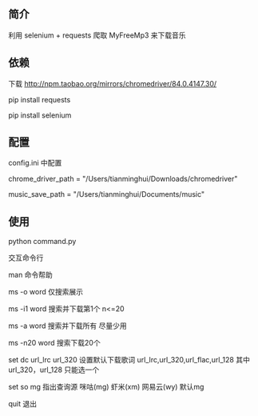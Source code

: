## 简介
利用 selenium + requests 爬取 MyFreeMp3 来下载音乐

## 依赖
下载 http://npm.taobao.org/mirrors/chromedriver/84.0.4147.30/

pip install requests

pip install selenium
## 配置
config.ini 中配置

chrome_driver_path = "/Users/tianminghui/Downloads/chromedriver"

music_save_path = "/Users/tianminghui/Documents/music"

## 使用
python command.py

交互命令行

man 命令帮助

ms -o word 仅搜索展示

ms -i1 word  搜索并下载第1个 n<=20

ms -a word 搜索并下载所有  尽量少用

ms -n20 word 搜索下载20个

set dc url_lrc url_320  设置默认下载歌词 url_lrc,url_320,url_flac,url_128 其中url_320，url_128 只能选一个

set so mg  指出查询源 咪咕(mg)  虾米(xm) 网易云(wy) 默认mg

quit 退出
